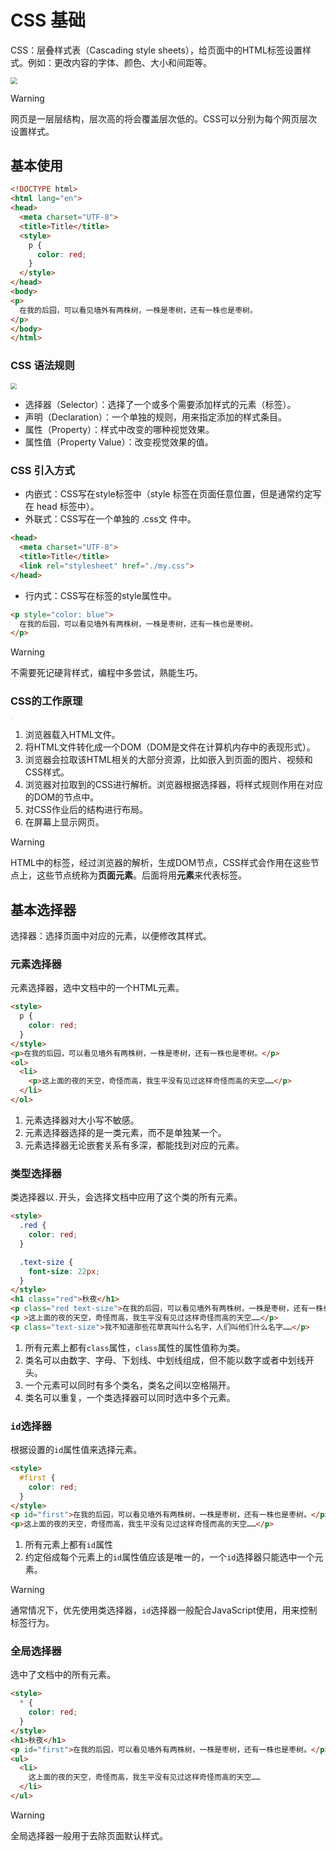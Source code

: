 # CSS 基础

CSS：层叠样式表（Cascading style sheets），给页面中的HTML标签设置样式。例如：更改内容的字体、颜色、大小和间距等。

<img src="https://raw.githubusercontent.com/hughxusu/lesson-web/developing/_images/a-introduce/pSRy1b9.jpg" style="zoom:67%;" />

> [!warning]
>
> 网页是一层层结构，层次高的将会覆盖层次低的。CSS可以分别为每个网页层次设置样式。

## 基本使用

```html
<!DOCTYPE html>
<html lang="en">
<head>
  <meta charset="UTF-8">
  <title>Title</title>
  <style>
    p {
      color: red;
    }
  </style>
</head>
<body>
<p>
  在我的后园，可以看见墙外有两株树，一株是枣树，还有一株也是枣树。
</p>
</body>
</html>
```

### CSS 语法规则

<img src="https://raw.githubusercontent.com/hughxusu/lesson-web/developing/_images/c-css/css-declaration-small.png" style="zoom: 65%;" />

* 选择器（Selector）：选择了一个或多个需要添加样式的元素（标签）。
* 声明（Declaration）：一个单独的规则，用来指定添加的样式条目。
* 属性（Property）：样式中改变的哪种视觉效果。
* 属性值（Property Value）：改变视觉效果的值。

### CSS 引入方式

* 内嵌式：CSS写在style标签中（style 标签在页面任意位置，但是通常约定写在 head 标签中）。
* 外联式：CSS写在一个单独的 .css文 件中。

```html
<head>
  <meta charset="UTF-8">
  <title>Title</title>
  <link rel="stylesheet" href="./my.css">
</head>
```

* 行内式：CSS写在标签的style属性中。

```html
<p style="color: blue">
  在我的后园，可以看见墙外有两株树，一株是枣树，还有一株也是枣树。
</p>
```

> [!warning]
>
> 不需要死记硬背样式，编程中多尝试，熟能生巧。

### CSS的工作原理

<img src="https://raw.githubusercontent.com/hughxusu/lesson-web/developing/_images/c-css/rendering.svg" style="zoom: 10%;" />

1. 浏览器载入HTML文件。
2. 将HTML文件转化成一个DOM（DOM是文件在计算机内存中的表现形式）。
3. 浏览器会拉取该HTML相关的大部分资源，比如嵌入到页面的图片、视频和CSS样式。
4. 浏览器对拉取到的CSS进行解析。浏览器根据选择器，将样式规则作用在对应的DOM的节点中。
5. 对CSS作业后的结构进行布局。
6. 在屏幕上显示网页。

> [!warning]
>
> HTML中的标签，经过浏览器的解析，生成DOM节点，CSS样式会作用在这些节点上，这些节点统称为**页面元素**。后面将用**元素**来代表标签。

## 基本选择器

选择器：选择页面中对应的元素，以便修改其样式。

### 元素选择器

元素选择器，选中文档中的一个HTML元素。

```html
<style>
  p {
    color: red;
  }
</style>
<p>在我的后园，可以看见墙外有两株树，一株是枣树，还有一株也是枣树。</p>
<ol>
  <li>
    <p>这上面的夜的天空，奇怪而高，我生平没有见过这样奇怪而高的天空……</p>
  </li>
</ol>
```

1. 元素选择器对大小写不敏感。
2. 元素选择器选择的是一类元素，而不是单独某一个。
3. 元素选择器无论嵌套关系有多深，都能找到对应的元素。

### 类型选择器

类选择器以`.`开头，会选择文档中应用了这个类的所有元素。

```html
<style>
  .red {
    color: red;
  }

  .text-size {
    font-size: 22px;
  }
</style>
<h1 class="red">秋夜</h1>
<p class="red text-size">在我的后园，可以看见墙外有两株树，一株是枣树，还有一株也是枣树。</p>
<p >这上面的夜的天空，奇怪而高，我生平没有见过这样奇怪而高的天空……</p>
<p class="text-size">我不知道那些花草真叫什么名字，人们叫他们什么名字……</p>
```

1. 所有元素上都有`class`属性，`class`属性的属性值称为类。
2. 类名可以由数字、字母、下划线、中划线组成，但不能以数字或者中划线开头。
3. 一个元素可以同时有多个类名，类名之间以空格隔开。
4. 类名可以重复，一个类选择器可以同时选中多个元素。

### `id`选择器

根据设置的`id`属性值来选择元素。

```html
<style>
  #first {
    color: red;
  }
</style>
<p id="first">在我的后园，可以看见墙外有两株树，一株是枣树，还有一株也是枣树。</p>
<p>这上面的夜的天空，奇怪而高，我生平没有见过这样奇怪而高的天空……</p>
```

1. 所有元素上都有`id`属性
2. 约定俗成每个元素上的`id`属性值应该是唯一的，一个`id`选择器只能选中一个元素。

> [!warning]
>
> 通常情况下，优先使用类选择器，`id`选择器一般配合JavaScript使用，用来控制标签行为。

### 全局选择器

选中了文档中的所有元素。

```html
<style>
  * {
    color: red;
  }
</style>
<h1>秋夜</h1>
<p id="first">在我的后园，可以看见墙外有两株树，一株是枣树，还有一株也是枣树。</p>
<ul>
  <li>
    这上面的夜的天空，奇怪而高，我生平没有见过这样奇怪而高的天空……
  </li>
</ul>
```

> [!warning]
>
> 全局选择器一般用于去除页面默认样式。
